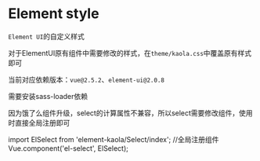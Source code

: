 # Element style

`Element UI`的自定义样式

对于ElementUI原有组件中需要修改的样式，在`theme/kaola.css`中覆盖原有样式即可

当前对应依赖版本：`vue@2.5.2`、`element-ui@2.0.8`

需要安装sass-loader依赖

因为饿了么组件升级，select的计算属性不兼容，所以select需要修改组件，使用时直接全局注册即可

import ElSelect from 'element-kaola/Select/index';
//全局注册组件
Vue.component('el-select', ElSelect);